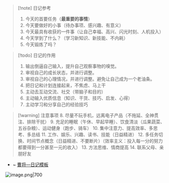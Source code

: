 > [!note] 日记参考
> 1. 今天的首要任务（**最重要的事情**）
> 2. 今天要做好的小事（待办事项、感兴趣、有意义）
> 3. 今天最具有收获的一件事（让自己幸福、高兴、闪光时刻、人机投入）
> 4. 今天学到了什么？（学习新知识、新技能、不内耗）
> 5. 今天锻炼了吗？

> [!todo] 日记的作用
> 1. 输出倒逼自己输入，提升自己观察事物的嗅觉。 
> 2. 审视自己的成长状态，并进行调整。 
> 3. 审视自己的心理情况，并进行调整。避免让自己成为一个老油条。 
> 4. 把日记和计划连接起来，不焦虑、马上干
> 5. 主动去互动交流、社交（带脑子和目的）
> 6. 主动输入优质信息（知识、干货、技巧、启发、心得）
> 7. 主动学习和分享自己的经验技巧

> [!warning] 注意事项
> 8. 尽量不玩手机，远离电子产品（不拖延、全神贯注、排除干扰）
> 9. 充足的睡眠（午休、早起早睡）、饮食清淡（瓜果蔬菜、五谷杂粮）、运动健身（跑步、骑车）
> 10. 集中注意力、提高效率、多思考、多总结
> 11. 工作、娱乐、兴趣、读书、技能（日益精进）
> 12. 多任务切换、时间节点概念（日益精进、不要断片）（效率主义：投入每一分的努力都要得到一分甚至一元的收入）
> 13. 方法思维、情商提高
> 14. 联系父母、亲朋好友

- ~ [曹将—日记模板](https://mp.weixin.qq.com/s/Vz4fH9Bg6d6ph8ELfidxkA) 

![image.png|700](https://fig-1321973591.cos.ap-nanjing.myqcloud.com/20250106145603.png)
